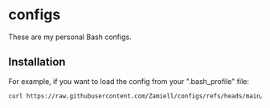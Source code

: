 # configs

These are my personal Bash configs.

## Installation

For example, if you want to load the config from your ".bash_profile" file:

```sh
curl https://raw.githubusercontent.com/Zamiell/configs/refs/heads/main/bash/.bash_profile --silent >> ~/.bash_profile
```

